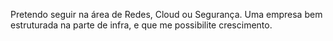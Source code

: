 Pretendo seguir na área de Redes, Cloud ou Segurança.
Uma empresa bem estruturada na parte de infra, e que me possibilite crescimento.
